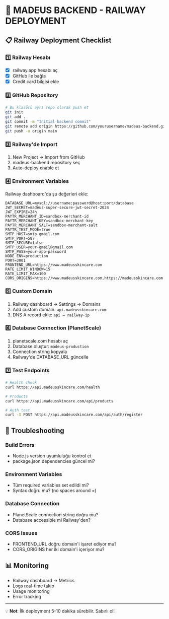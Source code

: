 # 🚀 MADEUS BACKEND - RAILWAY DEPLOYMENT

## 📋 Railway Deployment Checklist

### 1️⃣ Railway Hesabı
- [x] railway.app hesabı aç
- [x] GitHub ile bağla
- [x] Credit card bilgisi ekle

### 2️⃣ GitHub Repository
```bash
# Bu klasörü ayrı repo olarak push et
git init
git add .
git commit -m "Initial backend commit"
git remote add origin https://github.com/yourusername/madeus-backend.git
git push -u origin main
```

### 3️⃣ Railway'de Import
1. New Project → Import from GitHub
2. madeus-backend repository seç
3. Auto-deploy enable et

### 4️⃣ Environment Variables
Railway dashboard'da şu değerleri ekle:

```env
DATABASE_URL=mysql://username:password@host:port/database
JWT_SECRET=madeus-super-secure-jwt-secret-2024
JWT_EXPIRE=24h
PAYTR_MERCHANT_ID=sandbox-merchant-id
PAYTR_MERCHANT_KEY=sandbox-merchant-key
PAYTR_MERCHANT_SALT=sandbox-merchant-salt
PAYTR_TEST_MODE=true
SMTP_HOST=smtp.gmail.com
SMTP_PORT=587
SMTP_SECURE=false
SMTP_USER=your-gmail@gmail.com
SMTP_PASS=your-app-password
NODE_ENV=production
PORT=3001
FRONTEND_URL=https://www.madeusskincare.com
RATE_LIMIT_WINDOW=15
RATE_LIMIT_MAX=100
CORS_ORIGINS=https://www.madeusskincare.com,https://madeusskincare.com
```

### 5️⃣ Custom Domain
1. Railway dashboard → Settings → Domains
2. Add custom domain: `api.madeusskincare.com`
3. DNS A record ekle: `api → railway-ip`

### 6️⃣ Database Connection (PlanetScale)
1. planetscale.com hesabı aç
2. Database oluştur: `madeus-production`
3. Connection string kopyala
4. Railway'de DATABASE_URL güncelle

### 7️⃣ Test Endpoints
```bash
# Health check
curl https://api.madeusskincare.com/health

# Products
curl https://api.madeusskincare.com/api/products

# Auth test
curl -X POST https://api.madeusskincare.com/api/auth/register
```

## 🔧 Troubleshooting

### Build Errors
- Node.js version uyumluluğu kontrol et
- package.json dependencies güncel mi?

### Environment Variables
- Tüm required variables set edildi mi?
- Syntax doğru mu? (no spaces around =)

### Database Connection
- PlanetScale connection string doğru mu?
- Database accessible mi Railway'den?

### CORS Issues
- FRONTEND_URL doğru domain'i işaret ediyor mu?
- CORS_ORIGINS her iki domain'i içeriyor mu?

## 📊 Monitoring
- Railway dashboard → Metrics
- Logs real-time takip
- Usage monitoring
- Error tracking

---

💡 **Not**: İlk deployment 5-10 dakika sürebilir. Sabırlı ol! 